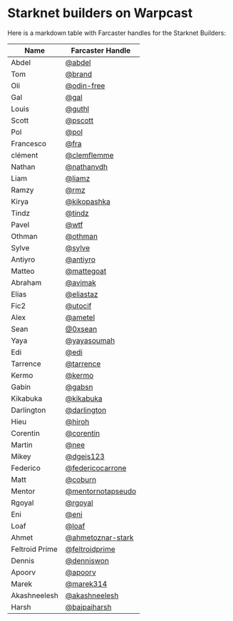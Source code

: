 # Starknet builders on Warpcast

Here is a markdown table with Farcaster handles for the Starknet Builders:

| Name           | Farcaster Handle                                           |
| -------------- | ---------------------------------------------------------- |
| Abdel          | [@abdel](https://warpcast.com/abdel)                       |
| Tom            | [@brand](https://warpcast.com/brand)                       |
| Oli            | [@odin-free](https://warpcast.com/odin-free)               |
| Gal            | [@gal](https://warpcast.com/gal)                           |
| Louis          | [@guthl](https://warpcast.com/guthl)                       |
| Scott          | [@pscott](https://warpcast.com/pscott)                     |
| Pol            | [@pol](https://warpcast.com/pol)                           |
| Francesco      | [@fra](https://warpcast.com/fra)                           |
| clément        | [@clemflemme](https://warpcast.com/clemflemme)             |
| Nathan         | [@nathanvdh](https://warpcast.com/nathanvdh)               |
| Liam           | [@liamz](https://warpcast.com/liamz)                       |
| Ramzy          | [@rmz](https://warpcast.com/rmz)                           |
| Kirya          | [@kikopashka](https://warpcast.com/kikopashka)             |
| Tindz          | [@tindz](https://warpcast.com/tindz)                       |
| Pavel          | [@wtf](https://warpcast.com/wtf)                           |
| Othman         | [@othman](https://warpcast.com/othman)                     |
| Sylve          | [@sylve](https://warpcast.com/sylve)                       |
| Antiyro        | [@antiyro](https://warpcast.com/antiyro)                   |
| Matteo         | [@mattegoat](https://warpcast.com/mattegoat)               |
| Abraham        | [@avimak](https://warpcast.com/avimak)                     |
| Elias          | [@eliastaz](https://warpcast.com/eliastaz)                 |
| Fic2           | [@utocif](https://warpcast.com/utocif)                     |
| Alex           | [@ametel](https://warpcast.com/ametel)                     |
| Sean           | [@0xsean](https://warpcast.com/0xsean)                     |
| Yaya           | [@yayasoumah](https://warpcast.com/yayasoumah)             |
| Edi            | [@edi](https://warpcast.com/edi)                           |
| Tarrence       | [@tarrence](https://warpcast.com/tarrence)                 |
| Kermo          | [@kermo](https://warpcast.com/kermo)                       |
| Gabin          | [@gabsn](https://warpcast.com/gabsn)                       |
| Kikabuka       | [@kikabuka](https://warpcast.com/kikabuka)                 |
| Darlington     | [@darlington](https://warpcast.com/darlington)             |
| Hieu           | [@hiroh](https://warpcast.com/hiroh)                       |
| Corentin       | [@corentin](https://warpcast.com/corentin)                 |
| Martin         | [@nee](https://warpcast.com/nee)                           |
| Mikey          | [@dgeis123](https://warpcast.com/dgeis123)                 |
| Federico       | [@federicocarrone](https://warpcast.com/federicocarrone)   |
| Matt           | [@coburn](https://warpcast.com/coburn)                     |
| Mentor         | [@mentornotapseudo](https://warpcast.com/mentornotapseudo) |
| Rgoyal         | [@rgoyal](https://warpcast.com/rgoyal)                     |
| Eni            | [@eni](https://warpcast.com/eni)                           |
| Loaf           | [@loaf](https://warpcast.com/loaf)                         |
| Ahmet          | [@ahmetoznar-stark](https://warpcast.com/ahmetoznar-stark) |
| Feltroid Prime | [@feltroidprime](https://warpcast.com/feltroidprime)       |
| Dennis         | [@denniswon](https://warpcast.com/denniswon)               |
| Apoorv         | [@apoorv](https://warpcast.com/apoorv)                     |
| Marek          | [@marek314](https://warpcast.com/marek314)                 |
| Akashneelesh   | [@akashneelesh](https://warpcast.com/akashneelesh)         |
| Harsh          | [@bajpaiharsh](https://warpcast.com/bajpaiharsh)           |
